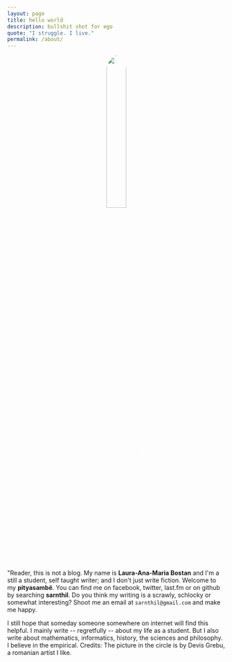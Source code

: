 ```yaml
---
layout: page
title: hello world
description: bullshit shot for ego
quote: "I struggle. I live."
permalink: /about/
---
```


<center><img src = "{{ site.url }}/images/{{ site.owner.avatar }}" style = "border: 1px #fff solid; border-radius: 100%; width: 30%;"></center>

<span class = "initial">"R</span>eader, this is not a blog. My name is **Laura-Ana-Maria Bostan** and I'm a still a student, self taught writer; and I don't just write fiction. Welcome to my **pityasambë**. You can find me on facebook, twitter, last.fm  or on github by searching **sarnthil**. Do you think my writing is a scrawly, schlocky or somewhat interesting?  Shoot me an email at `sarnthil@gmail.com` and make me happy.

I still hope that someday someone somewhere on internet will find this helpful. I mainly write -- regretfully -- about my life as a student. But I also write about mathematics, informatics, history, the sciences and philosophy. I believe in the empirical.
Credits: The picture in the circle is by Devis Grebu, a romanian artist I like.
